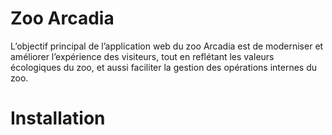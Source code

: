 # Zoo Arcadia
L’objectif principal de l’application web du zoo Arcadia est de moderniser et améliorer l’expérience des visiteurs, tout en reflétant les valeurs écologiques du zoo, et aussi faciliter la gestion des opérations internes du zoo.

# Installation

